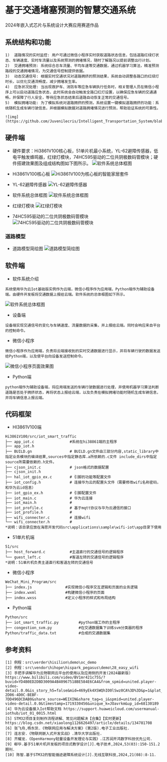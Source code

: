 # 基于交通堵塞预测的智慧交通系统<a name="ZH-CN_TOPIC_0000001130176841"></a>
2024年嵌入式芯片与系统设计大赛应用赛道作品
## 系统结构和功能
```
1)	道路情况的实时监控: 用户可通过微信小程序实时获取道路状态信息，包括道路红绿灯状态、车辆速度、实时车流量以及系统预测的拥堵情况，随时了解路况以提前调整出行计划。
2)	交通拥堵预测: 系统综合总车流量、平均车速等交通数据，通过机器学习算法，精准预测路段的交通拥堵情况，为交通信号控制提供依据。
3)	动态交通信号: 根据实时交通状况对道路拥挤的预测结果，系统自动调整各路口的红绿灯时长，以优化交通流畅度，减少拥堵发生率。
4)	应急状况处理: 当出现救护车、消防车等应急车辆执行任务时，相关管理人员在微信小程序上可以启动道路应急状态，此时系统会自动触发全路口红灯设置，以确保应急车辆的交通通畅，并保障了行人安全，等待应急状态结束后道路自动恢复正常的交通信号。
5)	模拟拥堵功能: 为了模拟系统对道路拥挤的预测，系统设置一键模拟道路拥挤的功能：系统随机生成车辆行驶信息，并根据模拟数据对道路拥堵情况进行预测，帮助验证系统的可靠性。

![img](https://github.com/Juvenilecris/Intelligent_Transportation_System/blob/master/images/%E7%B3%BB%E7%BB%9F%E6%A1%86%E6%9E%B6%E5%9B%BE.png)
```



## 硬件端
-  硬件要求：Hi3861V100核心板，51单片机最小系统，YL-62避障传感器，低电平触发蜂鸣器，红绿灯模块，74HC595驱动的二位共阴极数码管模块；硬件搭建效果图及组成结构图如下图所示。
![软件系统总体框图]()
-   Hi3861V100核心板
![Hi3861V100为核心板的智能家居套件]()
-  YL-62避障传感器
![YL-62避障传感器]()

- 软件系统总体框图
![软件系统总体框图]()
- 红绿灯模块
![红绿灯模块]()
- 74HC595驱动的二位共阴极数码管模块
![74HC595驱动的二位共阴极数码管模块]()

### 道路模型
- 道路模型简绘图
![道路模型简绘图]()

## 软件端
- 软件系统介绍
```
系统使用华为云Iot基础版实例作为云端，微信小程序作为应用端，Python端作为辅助设备端。由硬件开发板将交通数据上报给云端。软件系统的总体框图如下所示。
```
![软件系统总体框图]()
- 设备端
```
设备端实现交通信号的变化与车辆速度、流量数据的采集，并上报给云端。同时会响应来自平台的控制命令。
```
- 微信小程序
```
微信小程序作为应用端，负责将云端接收到的实时交通数据进行显示，并将车辆行驶的数据发送给Python端，以及使平台向设备发送控制命令。
```
![微信小程序页面效果图]()
- Python端
```
python端作为辅助设备端，将应用端发送的车辆行驶数据进行处理，并使用机器学习算法判断道路是否处于拥挤状态，再将状态上报给云端，以及负责在模拟拥堵功能时随机生成车辆信息，并将车辆信息上报云端。
```

## 代码框架
-  HI3861V100端
```
Hi3861V100/src/iot_smart_traffic
├── app_iot.c                #系统在hi38861端的主程序
├── app_iot.h  
├── BUILD.gn                 # BUILD.gn文件由三部分内容,static_library中指定业务模块的编译结果,sources中指定静态库.a所依赖的.c文件 include_dirs中指定source所需要依赖的.h文件。
├── cjson_init.c             # json格式的数据配置
├── cjson_init.h          
├── hal_iot_gpio_ex.c        # 引脚的功能等配置文件
├── iot_config.h             # 连接华为云的配置头文件（需要修改wifi名称密码，和华为云id信息）
├── iot_gpio_ex.h            # 引脚配置文件 
├── iot_main.c               # 华为云连接
├── iot_main.h               # 
├── iot_profile.c            # 基于mqtt协议与华为云通信的接口 
├── iot_profile.h            # 
├── wifi_connecter.c         # 连接wifi
└── wifi_connecter.h         # 
*说明：该目录应放在海思开发代码src\applications\sample\wifi-iot\app目录下使用
```
-  51单片机端
```
51/src
├── host_forward.c           #主道直行的交通信号的逻辑程序              
└── guest_left.c             #客道左转的交通信号的逻辑程序
*说明：51单片机负责主道直行和客道左转的交通信号
```
- 微信小程序
```
WeChat_Mini_Program/src
├── index.js               #实现微信小程序交互逻辑和页面的业务逻辑 
├── index.wxml             #构建微信小程序的页面
├── index.wxss             #定义小程序的样式和布局结构 
```
- Python端
```
Python/src
├── iot_smart_traffic.py         #python端工作的主程序 
├── congestion_svm.py            #在交通数据集下训练svm分类器的程序
Python/traffic_data.txt          #合成的交通数据集
```

## 参考资料

```
[1] 例程：src\verder\hisilion\demo\oc_demo
[2] 例程：src\vendor\hihope\hispark_pegasus\demo\28_easy_wifi
[3] 手把手讲解华为云物联网云平台的使用以及应用侧的开发(2024最新版) https://www.bilibili.com/video/BV1mr421c75S/?buvid=YD4B0ED2DBD3009A4B40967518BE584E6CA4&from_spmid=united.player-video-detail.0.0&is_story_h5=false&mid=469yEk4XSWQhIO0lSwz0CA%3D%3D&p=1&plat_id=122&share_from=ugc&share_medium=iphone&share_plat=ios&share_session_id=AB43F94E-2D06-4D0C-BEBF-7DD496DCDAB0&share_source=WEIXIN&share_tag=s_i&spmid=united.player-video-detail.0.0&timestamp=1719330456&unique_k=JOavrkm&up_id=68130189
[4] 华为云设备接入Iot帮助文档 https://support.huaweicloud.com/usermanual-iothub/iot_01_0015.html
[5] STM32项目复刻制作流程讲解、常见问题解决【合集】【实时更新】https://blog.csdn.net/xiaolong1126626497/article/details/134781708
[6] 张飞舟,杨东凯.《物联网应用与解决方案》(第2版).电子工业出版社.
[7]	连志安.《物联网嵌入式开发实战》.清华大学出版社.
[8]	齐耀龙.《OpenHarmony轻量设备开发理论与实践》.江苏润开鸿数字科技优先公司.
[9]	郗华.基于51单片机开发板的项目式教学设计[J].电子技术,2024,53(03):150-151.2 期刊.
[10] 陈智.基于STM32的智能循迹避障系统设计[J].无线互联科技,2024,21(08):8-11.

```

